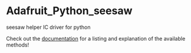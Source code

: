 # Adafruit_Python_seesaw
seesaw helper IC driver for python

Check out the [documentation](https://adafruit.github.io/Adafruit_Python_seesaw/classAdafruit__Seesaw_1_1seesaw_1_1Seesaw.html) for a listing and explanation of the available methods!
